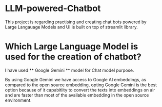 # LLM-powered-Chatbot
This project is regarding practising and creating chat bots powered by Large Langauage Models and UI is built on top of streamlit library.

# Which Large Language Model is used for the creation of chatbot?
I have used ** Google Gemini ** model for Chat model purpose.

By using Google Gemini we have access to Google AI embeddings, as compared to the open source embedding, opting Google Gemini is the best option because of it capabitlity to convert the texts into embeddings on air and are faster than most of the available embedding in the open source environment.

